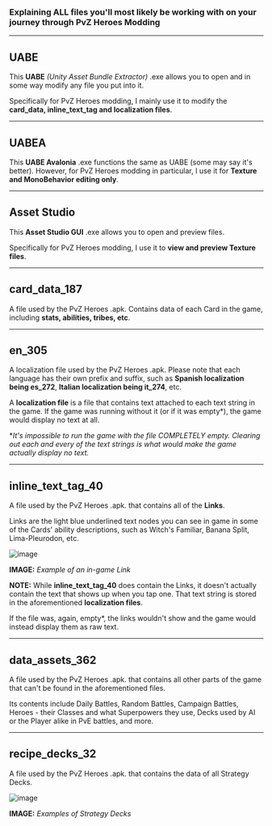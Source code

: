### Explaining ALL files you'll most likely be working with on your journey through PvZ Heroes Modding
____
## __UABE__
This **UABE** *(Unity Asset Bundle Extractor)* .exe allows you to open and in some way modify any file you put into it.

Specifically for PvZ Heroes modding, I mainly use it to modify the **card_data, inline_text_tag and localization files**.
____
## __UABEA__
This **UABE Avalonia** .exe functions the same as UABE (some may say it's better). However, for PvZ Heroes modding in particular, I use it for **Texture and MonoBehavior editing only**.
____
## __Asset Studio__
This **Asset Studio GUI** .exe allows you to open and preview files.

Specifically for PvZ Heroes modding, I use it to **view and preview Texture files**.
____
## __card_data_187__
A file used by the PvZ Heroes .apk. Contains data of each Card in the game, including **stats, abilities, tribes, etc**.
____
## __en_305__
A localization file used by the PvZ Heroes .apk. Please note that each language has their own prefix and suffix, such as **Spanish localization being es_272**, **Italian localization being it_274**, etc.

A **localization file** is a file that contains text attached to each text string in the game. If the game was running without it (or if it was empty*), the game would display no text at all.

**It's impossible to run the game with the file COMPLETELY empty. Clearing out each and every of the text strings is what would make the game actually display no text.*
____
## __inline_text_tag_40__
A file used by the PvZ Heroes .apk. that contains all of the **Links**.

Links are the light blue underlined text nodes you can see in game in some of the Cards' ability descriptions, such as Witch's Familiar, Banana Split, Lima-Pleurodon, etc.

![image](https://github.com/user-attachments/assets/dd815519-493b-4ae2-897e-fea63e423a38)

**IMAGE:** *Example of an in-game Link*

**NOTE:** While **inline_text_tag_40** does contain the Links, it doesn't actually contain the text that shows up when you tap one. That text string is stored in the aforementioned **localization files**.

If the file was, again, empty*, the links wouldn't show and the game would instead display them as raw text.
____
## __data_assets_362__
A file used by the PvZ Heroes .apk. that contains all other parts of the game that can't be found in the aforementioned files.

Its contents include Daily Battles, Random Battles, Campaign Battles, Heroes - their Classes and what Superpowers they use, Decks used by AI or the Player alike in PvE battles, and more.
____
## __recipe_decks_32__
A file used by the PvZ Heroes .apk. that contains the data of all Strategy Decks.

![image](https://github.com/user-attachments/assets/95da48f7-7769-4e78-88d6-e3c7df24be90)

**IMAGE:** *Examples of Strategy Decks*
